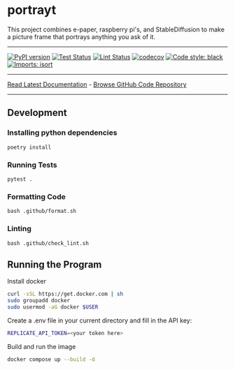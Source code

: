 # portrayt
This project combines e-paper, raspberry pi's, and StableDiffusion to make a picture frame that portrays anything you ask of it.
_________________

[![PyPI version](https://badge.fury.io/py/portrayt.svg)](http://badge.fury.io/py/portrayt)
[![Test Status](https://github.com/apockill/portrayt/workflows/Test/badge.svg?branch=main)](https://github.com/apockill/portrayt/actions?query=workflow%3ATest)
[![Lint Status](https://github.com/apockill/portrayt/workflows/Lint/badge.svg?branch=main)](https://github.com/apockill/portrayt/actions?query=workflow%3ALint)
[![codecov](https://codecov.io/gh/apockill/portrayt/branch/main/graph/badge.svg)](https://codecov.io/gh/apockill/portrayt)
[![Code style: black](https://img.shields.io/badge/code%20style-black-000000.svg)](https://github.com/psf/black)
[![Imports: isort](https://img.shields.io/badge/%20imports-isort-%231674b1?style=flat&labelColor=ef8336)](https://timothycrosley.github.io/isort/)
_________________

[Read Latest Documentation](https://apockill.github.io/portrayt/) - [Browse GitHub Code Repository](https://github.com/apockill/portrayt/)
_________________

## Development

### Installing python dependencies
```shell
poetry install
```

### Running Tests
```shell
pytest .
```

### Formatting Code
```shell
bash .github/format.sh
```

### Linting
```shell
bash .github/check_lint.sh
```

## Running the Program
Install docker
```bash
curl -sSL https://get.docker.com | sh
sudo groupadd docker
sudo usermod -aG docker $USER
```

Create a .env file in your current directory and fill in the API key:
```bash
REPLICATE_API_TOKEN=<your token here>
```

Build and run the image
```bash
docker compose up --build -d
```